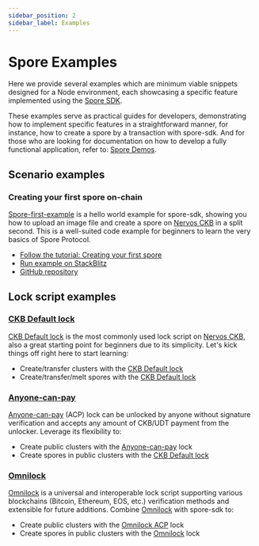 ```yaml
---
sidebar_position: 2
sidebar_label: Examples
---
```


# Spore Examples

Here we provide several examples which are minimum viable snippets designed for a Node environment, each showcasing a specific feature implemented using the [Spore SDK](./spore-sdk).

These examples serve as practical guides for developers, demonstrating how to implement specific features in a straightforward manner, for instance, how to create a spore by a transaction with spore-sdk. And for those who are looking for documentation on how to develop a fully functional application, refer to: [Spore Demos](./demos).

## Scenario examples

### Creating your first spore on-chain

[Spore-first-example](https://github.com/sporeprotocol/spore-first-example) is a hello world example for spore-sdk, showing you how to upload an image file and create a spore on [Nervos CKB](https://www.nervos.org/) in a split second. This is a well-suited code example for beginners to learn the very basics of Spore Protocol.

- [Follow the tutorial: Creating your first spore](./examples)
- [Run example on StackBlitz](https://stackblitz.com/github/sporeprotocol/spore-first-example?file=src%2Findex.ts)
- [GitHub repository](https://github.com/sporeprotocol/spore-first-example)

## Lock script examples

### [CKB Default lock](https://github.com/sporeprotocol/spore-sdk/tree/beta/examples/secp256k1)

[CKB Default lock](https://www.notion.so/cryptape/examples/secp256k1) is the most commonly used lock script on [Nervos CKB](https://www.nervos.org/), also a great starting point for beginners due to its simplicity. Let's kick things off right here to start learning:

- Create/transfer clusters with the [CKB Default lock](https://github.com/nervosnetwork/ckb-system-scripts/blob/master/c/secp256k1_blake160_sighash_all.c)
- Create/transfer/melt spores with the [CKB Default lock](https://github.com/nervosnetwork/ckb-system-scripts/blob/master/c/secp256k1_blake160_sighash_all.c)

### [Anyone-can-pay](https://github.com/sporeprotocol/spore-sdk/tree/beta/examples/acp)

[Anyone-can-pay](https://github.com/nervosnetwork/rfcs/blob/master/rfcs/0026-anyone-can-pay/0026-anyone-can-pay.md) (ACP) lock can be unlocked by anyone without signature verification and accepts any amount of CKB/UDT payment from the unlocker. Leverage its flexibility to:

- Create public clusters with the [Anyone-can-pay](https://github.com/nervosnetwork/rfcs/blob/master/rfcs/0026-anyone-can-pay/0026-anyone-can-pay.md) lock
- Create spores in public clusters with the [CKB Default lock](https://github.com/nervosnetwork/ckb-system-scripts/blob/master/c/secp256k1_blake160_sighash_all.c)

### [Omnilock](https://github.com/sporeprotocol/spore-sdk/tree/beta/examples/omnilock)

[Omnilock](https://github.com/nervosnetwork/rfcs/blob/master/rfcs/0042-omnilock/0042-omnilock.md) is a universal and interoperable lock script supporting various blockchains (Bitcoin, Ethereum, EOS, etc.) verification methods and extensible for future additions. Combine [Omnilock](https://github.com/nervosnetwork/rfcs/blob/master/rfcs/0042-omnilock/0042-omnilock.md) with spore-sdk to:

- Create public clusters with the [Omnilock ACP](https://github.com/nervosnetwork/rfcs/blob/master/rfcs/0042-omnilock/0042-omnilock.md#anyone-can-pay-mode) lock
- Create spores in public clusters with the [Omnilock](https://github.com/nervosnetwork/rfcs/blob/master/rfcs/0042-omnilock/0042-omnilock.md) lock
